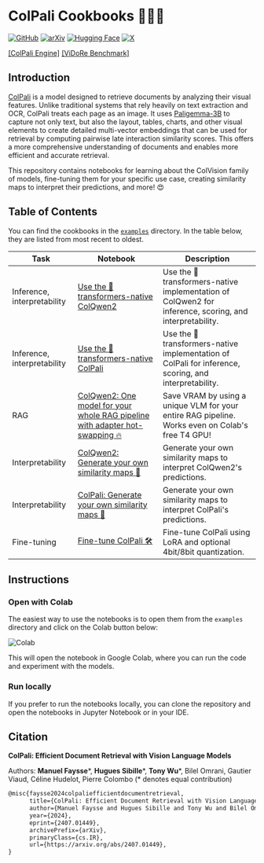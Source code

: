 # ColPali Cookbooks 👨🏻‍🍳

[![GitHub](https://img.shields.io/badge/ColPali_Cookbooks-100000?style=for-the-badge&logo=github&logoColor=white)](https://github.com/tonywu71/colpali-cookbooks)
[![arXiv](https://img.shields.io/badge/arXiv-2407.01449-b31b1b.svg?style=for-the-badge)](https://arxiv.org/abs/2407.01449)
[![Hugging Face](https://img.shields.io/badge/Vidore-FFD21E?style=for-the-badge&logo=huggingface&logoColor=000)](https://huggingface.co/vidore)
[![X](https://img.shields.io/badge/Thread-%23000000?style=for-the-badge&logo=X&logoColor=white)](https://x.com/tonywu_71/status/1809183824464560138)

[[ColPali Engine]](https://github.com/illuin-tech/colpali)
[[ViDoRe Benchmark]](https://github.com/illuin-tech/vidore-benchmark)

## Introduction

[ColPali](https://huggingface.co/papers/2407.01449) is a model designed to retrieve documents by analyzing their visual features. Unlike traditional systems that rely heavily on text extraction and OCR, ColPali treats each page as an image. It uses [Paligemma-3B](./paligemma) to capture not only text, but also the layout, tables, charts, and other visual elements to create detailed multi-vector embeddings that can be used for retrieval by computing pairwise late interaction similarity scores. This offers a more comprehensive understanding of documents and enables more efficient and accurate retrieval.

This repository contains notebooks for learning about the ColVision family of models, fine-tuning them for your specific use case, creating similarity maps to interpret their predictions, and more! 😍

## Table of Contents

You can find the cookbooks in the [`examples`](https://github.com/tonywu71/colpali-cookbooks/tree/main/examples) directory. In the table below, they are listed from most recent to oldest.

| Task                        | Notebook                                                                                                                                                                                              | Description                                                                                            |
|-----------------------------|-------------------------------------------------------------------------------------------------------------------------------------------------------------------------------------------------------|--------------------------------------------------------------------------------------------------------|
| Inference, interpretability | [Use the 🤗 transformers-native ColQwen2](https://github.com/tonywu71/colpali-cookbooks/blob/main/examples/use_transformers_native_colqwen2.ipynb)                                                      | Use the 🤗 transformers-native implementation of ColQwen2 for inference, scoring, and interpretability. |
| Inference, interpretability | [Use the 🤗 transformers-native ColPali](https://github.com/tonywu71/colpali-cookbooks/blob/main/examples/use_transformers_native_colpali.ipynb)                                                      | Use the 🤗 transformers-native implementation of ColPali for inference, scoring, and interpretability. |
| RAG                         | [ColQwen2: One model for your whole RAG pipeline with adapter hot-swapping 🔥](https://github.com/tonywu71/colpali-cookbooks/blob/main/examples/run_e2e_rag_colqwen2_with_adapter_hot_swapping.ipynb) | Save VRAM by using a unique VLM for your entire RAG pipeline. Works even on Colab's free T4 GPU!       |
| Interpretability            | [ColQwen2: Generate your own similarity maps 👀](https://github.com/tonywu71/colpali-cookbooks/blob/main/examples/gen_colqwen2_similarity_maps.ipynb)                                                 | Generate your own similarity maps to interpret ColQwen2's predictions.                                 |
| Interpretability            | [ColPali: Generate your own similarity maps 👀](https://github.com/tonywu71/colpali-cookbooks/blob/main/examples/gen_colpali_similarity_maps.ipynb)                                                   | Generate your own similarity maps to interpret ColPali's predictions.                                  |
| Fine-tuning                 | [Fine-tune ColPali 🛠️](https://github.com/tonywu71/colpali-cookbooks/blob/main/examples/finetune_colpali.ipynb)                                                                                      | Fine-tune ColPali using LoRA and optional 4bit/8bit quantization.                                      |

## Instructions

### Open with Colab

The easiest way to use the notebooks is to open them from the `examples` directory and click on the Colab button below:

![Colab](https://img.shields.io/badge/Open_in_Colab-F9AB00?logo=googlecolab&logoColor=fff&style=for-the-badge)

This will open the notebook in Google Colab, where you can run the code and experiment with the models.

### Run locally

If you prefer to run the notebooks locally, you can clone the repository and open the notebooks in Jupyter Notebook or in your IDE.

## Citation

**ColPali: Efficient Document Retrieval with Vision Language Models**  

Authors: **Manuel Faysse**\*, **Hugues Sibille**\*, **Tony Wu**\*, Bilel Omrani, Gautier Viaud, Céline Hudelot, Pierre Colombo (\* denotes equal contribution)

```latex
@misc{faysse2024colpaliefficientdocumentretrieval,
      title={ColPali: Efficient Document Retrieval with Vision Language Models}, 
      author={Manuel Faysse and Hugues Sibille and Tony Wu and Bilel Omrani and Gautier Viaud and Céline Hudelot and Pierre Colombo},
      year={2024},
      eprint={2407.01449},
      archivePrefix={arXiv},
      primaryClass={cs.IR},
      url={https://arxiv.org/abs/2407.01449}, 
}
```
